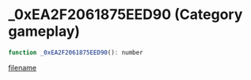 # _0xEA2F2061875EED90 (Category gameplay)

```js
function _0xEA2F2061875EED90(): number
```

[filename](_0xEA2F2061875EED90_m.md ':include')
